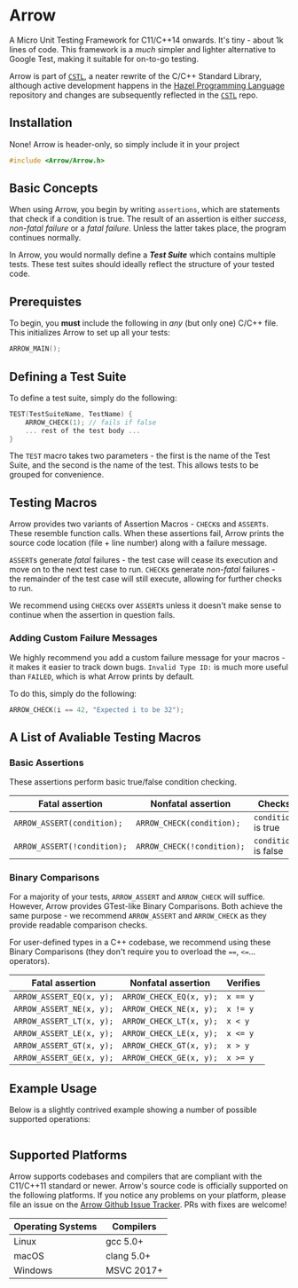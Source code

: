 # Arrow
A Micro Unit Testing Framework for C11/C++14 onwards. It's tiny - about 1k lines of code. This framework is a *much* simpler and lighter alternative to Google Test, making it suitable for on-to-go testing. 

Arrow is part of [`CSTL`](https://github.com/jasmcaus/CSTL), a neater rewrite of the C/C++ Standard Library, although active development happens in the [Hazel Programming Language](https://github.com/HazelLang/Hazel) repository and changes are subsequently reflected in the [`CSTL`](https://github.com/jasmcaus/CSTL) repo.

## Installation
None! Arrow is header-only, so simply include it in your project
```c
#include <Arrow/Arrow.h>
```

## Basic Concepts
When using Arrow, you begin by writing `assertions`, which are statements that check if a condition is true. The result of an assertion is either *success*, *non-fatal failure* or a *fatal failure*. Unless the latter takes place, the program continues normally. 

In Arrow, you would normally define a ***Test Suite*** which contains multiple tests. These test suites should ideally reflect the structure of your tested code. 

## Prerequistes
To begin, you **must** include the following in *any* (but only one) C/C++ file. This initializes Arrow to set up all your tests:
```c
ARROW_MAIN();
```

## Defining a Test Suite
To define a test suite, simply do the following:
```c
TEST(TestSuiteName, TestName) {
    ARROW_CHECK(1); // fails if false
    ... rest of the test body ...
}
```
The `TEST` macro takes two parameters - the first is the name of the Test Suite, and the second is the name of the test. This allows tests to be grouped for convenience. 


## Testing Macros
Arrow provides two variants of Assertion Macros - `CHECK`s and `ASSERT`s. These resemble function calls. When these assertions fail, Arrow prints the source code location (file + line number) along with a failure message. 

`ASSERT`s generate *fatal* failures - the test case will cease its execution and move on to the next test case to run. 
`CHECK`s generate *non-fatal* failures - the remainder of the test case will still execute, allowing for further checks to run. 

We recommend using `CHECK`s over `ASSERT`s unless it doesn't make sense to continue when the assertion in question fails. 

### Adding Custom Failure Messages
We highly recommend you add a custom failure message for your macros - it makes it easier to track down bugs. `Invalid Type ID:` is much more useful than `FAILED`, which is what Arrow prints by default.

To do this, simply do the following:
```C
ARROW_CHECK(i == 42, "Expected i to be 32");
```

## A List of Avaliable Testing Macros
### Basic Assertions
These assertions perform basic true/false condition checking. 

Fatal assertion             | Nonfatal assertion         | Checks
--------------------------  | -------------------------- | --------------------
`ARROW_ASSERT(condition);`  | `ARROW_CHECK(condition);`  | `condition` is true
`ARROW_ASSERT(!condition);` | `ARROW_CHECK(!condition);` | `condition` is false

### Binary Comparisons
For a majority of your tests, `ARROW_ASSERT` and `ARROW_CHECK` will suffice. However, Arrow provides GTest-like Binary Comparisons. Both achieve the same purpose - we recommend `ARROW_ASSERT` and `ARROW_CHECK` as they provide readable comparison checks. 

For user-defined types in a C++ codebase, we recommend using these Binary Comparisons (they don't require you to overload the `==`, `<=`... operators).

Fatal assertion          | Nonfatal assertion       | Verifies
------------------------ | ------------------------ | --------------
`ARROW_ASSERT_EQ(x, y);` | `ARROW_CHECK_EQ(x, y);`  | `x == y`
`ARROW_ASSERT_NE(x, y);` | `ARROW_CHECK_NE(x, y);`  | `x != y`
`ARROW_ASSERT_LT(x, y);` | `ARROW_CHECK_LT(x, y);`  | `x < y`
`ARROW_ASSERT_LE(x, y);` | `ARROW_CHECK_LE(x, y);`  | `x <= y`
`ARROW_ASSERT_GT(x, y);` | `ARROW_CHECK_GT(x, y);`  | `x > y`
`ARROW_ASSERT_GE(x, y);` | `ARROW_CHECK_GE(x, y);`  | `x >= y`

## Example Usage
Below is a slightly contrived example showing a number of possible supported operations:
```C
```

## Supported Platforms
Arrow supports codebases and compilers that are compliant with the C11/C++11 standard or newer. Arrow's source code is officially supported on the following platforms. If you notice any problems on your platform, please file an issue on the [Arrow Github Issue Tracker](https://github/jasmcaus/Arrow/issues). PRs with fixes are welcome! 

Operating Systems          | Compilers       
-------------------------- | -------------------------- 
Linux                      | gcc 5.0+ 
macOS                      | clang 5.0+
Windows                    | MSVC 2017+